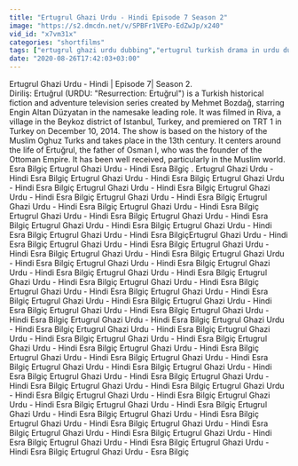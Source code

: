 ```yaml
---
title: "Ertugrul Ghazi Urdu - Hindi Episode 7 Season 2"
image: "https://s2.dmcdn.net/v/SPBFr1VEPo-EdZwJp/x240"
vid_id: "x7vm31x"
categories: "shortfilms"
tags: ["ertugrul ghazi urdu dubbing","ertugrul turkish drama in urdu dubbing","urdu dubbing"]
date: "2020-08-26T17:42:03+03:00"
---
```

Ertugrul Ghazi Urdu - Hindi | Episode 7| Season 2.  <br>Diriliş: Ertuğrul (URDU: &quot;Resurrection: Ertuğrul&quot;) is a Turkish historical fiction and adventure television series created by Mehmet Bozdağ, starring Engin Altan Düzyatan in the namesake leading role. It was filmed in Riva, a village in the Beykoz district of Istanbul, Turkey, and premiered on TRT 1 in Turkey on December 10, 2014. The show is based on the history of the Muslim Oghuz Turks and takes place in the 13th century. It centers around the life of Ertuğrul, the father of Osman I, who was the founder of the Ottoman Empire. It has been well received, particularly in the Muslim world. Esra Bilgiç Ertugrul Ghazi Urdu - Hindi  Esra Bilgiç .  Ertugrul Ghazi Urdu - Hindi  Esra Bilgiç Ertugrul Ghazi Urdu - Hindi  Esra Bilgiç Ertugrul Ghazi Urdu - Hindi  Esra Bilgiç Ertugrul Ghazi Urdu - Hindi  Esra Bilgiç Ertugrul Ghazi Urdu - Hindi  Esra Bilgiç Ertugrul Ghazi Urdu - Hindi  Esra Bilgiç Ertugrul Ghazi Urdu - Hindi  Esra Bilgiç Ertugrul Ghazi Urdu - Hindi  Esra Bilgiç Ertugrul Ghazi Urdu - Hindi  Esra Bilgiç Ertugrul Ghazi Urdu - Hindi  Esra Bilgiç Ertugrul Ghazi Urdu - Hindi  Esra Bilgiç Ertugrul Ghazi Urdu - Hindi  Esra Bilgiç Ertugrul Ghazi Urdu - Hindi  Esra BilgiçErtugrul Ghazi Urdu - Hindi  Esra Bilgiç Ertugrul Ghazi Urdu - Hindi  Esra Bilgiç Ertugrul Ghazi Urdu - Hindi  Esra Bilgiç Ertugrul Ghazi Urdu - Hindi  Esra Bilgiç Ertugrul Ghazi Urdu - Hindi  Esra Bilgiç Ertugrul Ghazi Urdu - Hindi  Esra Bilgiç Ertugrul Ghazi Urdu - Hindi  Esra Bilgiç Ertugrul Ghazi Urdu - Hindi  Esra Bilgiç Ertugrul Ghazi Urdu - Hindi  Esra Bilgiç Ertugrul Ghazi Urdu - Hindi  Esra Bilgiç Ertugrul Ghazi Urdu - Hindi  Esra Bilgiç Ertugrul Ghazi Urdu - Hindi  Esra Bilgiç Ertugrul Ghazi Urdu - Hindi  Esra Bilgiç Ertugrul Ghazi Urdu - Hindi  Esra Bilgiç Ertugrul Ghazi Urdu - Hindi  Esra Bilgiç Ertugrul Ghazi Urdu - Hindi  Esra Bilgiç Ertugrul Ghazi Urdu - Hindi  Esra Bilgiç Ertugrul Ghazi Urdu - Hindi  Esra Bilgiç Ertugrul Ghazi Urdu - Hindi  Esra Bilgiç Ertugrul Ghazi Urdu - Hindi  Esra Bilgiç Ertugrul Ghazi Urdu - Hindi  Esra Bilgiç Ertugrul Ghazi Urdu - Hindi  Esra Bilgiç Ertugrul Ghazi Urdu - Hindi  Esra Bilgiç Ertugrul Ghazi Urdu - Hindi  Esra Bilgiç Ertugrul Ghazi Urdu - Hindi  Esra Bilgiç Ertugrul Ghazi Urdu - Hindi  Esra Bilgiç Ertugrul Ghazi Urdu - Hindi  Esra Bilgiç Ertugrul Ghazi Urdu - Hindi  Esra Bilgiç Ertugrul Ghazi Urdu - Hindi  Esra Bilgiç Ertugrul Ghazi Urdu - Hindi  Esra Bilgiç Ertugrul Ghazi Urdu - Hindi  Esra Bilgiç Ertugrul Ghazi Urdu - Hindi  Esra Bilgiç Ertugrul Ghazi Urdu - Hindi  Esra Bilgiç Ertugrul Ghazi Urdu - Hindi  Esra Bilgiç Ertugrul Ghazi Urdu - Hindi  Esra Bilgiç Ertugrul Ghazi Urdu - Hindi  Esra Bilgiç Ertugrul Ghazi Urdu - Hindi  Esra Bilgiç Ertugrul Ghazi Urdu - Hindi  Esra Bilgiç Ertugrul Ghazi Urdu - Hindi  Esra Bilgiç Ertugrul Ghazi Urdu - Hindi  Esra Bilgiç Ertugrul Ghazi Urdu - Hindi  Esra Bilgiç Ertugrul Ghazi Urdu - Hindi  Esra Bilgiç Ertugrul Ghazi Urdu -  Esra Bilgiç
